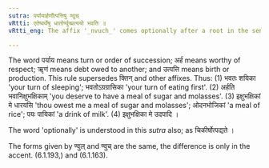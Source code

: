 ```yaml
---
sutra: पर्यायार्हर्णोत्पत्तिषु ण्वुच्
vRtti: एतेष्वर्थेषु धातोर्ण्वुच्प्रत्ययो भवति ॥
vRtti_eng: The affix '_nvuch_' comes optionally after a root in the sense of succession, merit, debt or production.

---
```

The word पर्याय means turn or order of succession; अर्ह means worthy of respect; ॠणं means debt owed to another; and उत्पत्ति means birth or production. This rule supersedes क्तिन् and other affixes. Thus: (1) भवतः शयिका 'your turn of sleeping'; भवतोऽग्रग्रासिका 'your turn of eating first'. (2) अर्हति भवानिक्षुभक्षिकाम् 'you deserve to have a meal of sugar and molasses'. (3) इक्षुभक्षिकां मे धारयसि 'thou owest me a meal of sugar and molasses'; ओदनभोजिकां 'a meal of rice'; पयः पायिकां 'a drink of milk'. (4) इक्षुभक्षिका मे उदपादि ।

The word 'optionally' is understood in this _sutra_ also; as चिकीर्षोत्पद्यते ।

The forms given by ण्वुल् and ण्वुच् are the same, the difference is only in the accent. (6.1.193,) and (6.1.163).